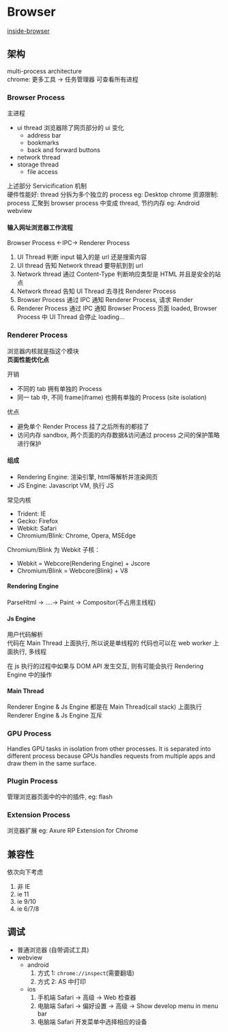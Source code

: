 # Browser

[inside-browser](https://developer.chrome.com/blog/inside-browser-part1/)

## 架构

multi-process architecture  
chrome: 更多工具 -> 任务管理器 可查看所有进程

### Browser Process

主进程

- ui thread  浏览器除了网页部分的 ui 变化
  - address bar
  - bookmarks
  - back and forward buttons
- network thread
- storage thread
  - file access

上述部分 Servicification 机制  
硬件性能好: thread 分拆为多个独立的 process  eg: Desktop chrome
资源限制: process 汇聚到 browser process 中变成 thread, 节约内存  eg: Android webview



#### 输入网址浏览器工作流程

Browser Process <-IPC-> Renderer Process 

1. UI Thread 判断 input 输入的是 url 还是搜索内容
2. UI thread 告知 Network thread 要导航到到 url
3. Network thread 通过 Content-Type 判断响应类型是 HTML 并且是安全的站点
4. Network thread 告知 UI Thread 去寻找 Renderer Process
5. Browser Process 通过 IPC 通知 Renderer Process, 请求 Render
6. Renderer Process 通过 IPC 通知 Browser Process 页面 loaded, Browser Process 中 UI Thread 会停止 loading...


### Renderer Process

浏览器内核就是指这个模块  
**页面性能优化点**

开销

- 不同的 tab 拥有单独的 Process
- 同一 tab 中, 不同 frame(iframe) 也拥有单独的 Process (site isolation)

优点

- 避免单个 Render Process 挂了之后所有的都挂了
- 访问内存 sandbox, 两个页面的内存数据&访问通过 process 之间的保护策略进行保护

#### 组成

- Rendering Engine: 渲染引擎, html等解析并渲染网页
- JS Engine: Javascript VM, 执行 JS

常见内核

- Trident: IE
- Gecko: Firefox  
- Webkit: Safari
- Chromium/Blink: Chrome, Opera, MSEdge

Chromium/Blink 为 Webkit 子核：

- Webkit = Webcore(Rendering Engine) + Jscore
- Chromium/Blink = Webcore(Blink) + V8

#### Rendering Engine

ParseHtml -> ....-> Paint -> Compositor(不占用主线程)

#### Js Engine

用户代码解析  
代码在 Main Thread 上面执行, 所以说是单线程的
代码也可以在 web worker 上面执行, 多线程

在 js 执行的过程中如果与 DOM API 发生交互, 则有可能会执行 Rendering Engine 中的操作

#### Main Thread

Renderer Engine & Js Engine 都是在 Main Thread(call stack) 上面执行  
Renderer Engine & Js Engine 互斥

### GPU Process

Handles GPU tasks in isolation from other processes. 
It is separated into different process because GPUs handles requests from multiple apps and draw them in the same surface.

### Plugin Process

管理浏览器页面中的中的插件, 
eg: flash

### Extension Process

浏览器扩展
eg: Axure RP Extension for Chrome

## 兼容性

依次向下考虑

1. 非 IE
2. ie 11
3. ie 9/10
4. ie 6/7/8

## 调试

- 普通浏览器 (自带调试工具)
- webview
  - android
    1. 方式 1: `chrome://inspect`(需要翻墙)
    2. 方式 2: AS 中打印
  - ios
    1. 手机端 Safari -> 高级 -> Web 检查器
    2. 电脑端 Safari -> 偏好设置 -> 高级 -> Show develop menu in menu bar
    3. 电脑端 Safari 开发菜单中选择相应的设备
